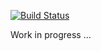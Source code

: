 [![Build Status](https://travis-ci.org/nifr/ansible-role-composer.svg?branch=master)](https://travis-ci.org/nifr/ansible-role-composer)

Work in progress ...
